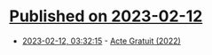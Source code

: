 # [Published on 2023-02-12](index.md)

* [2023-02-12, 03:32:15](https://news.ycombinator.com/item?id=34759420) - [Acte Gratuit (2022)](https://www.theparisreview.org/blog/2022/10/24/acte-gratuit/)
